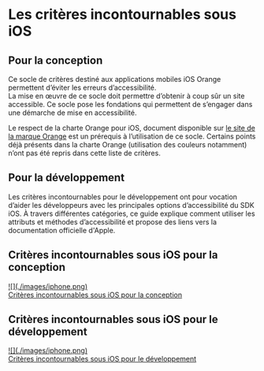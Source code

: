 # Les critères incontournables sous iOS

<script>$(document).ready(function () {
    setBreadcrumb([{"label":"Les critères incontournables sous iOS"}]);
    addSubMenu([
        {"label":"Pour la conception","url":"criteria-ios-conception.html"}, 
        {"label":"Pour le développement","url":"criteria-ios-dev.html"}
    ]);    
});</script>

<span data-menuitem="criteria-ios"></span>

## Pour la conception

Ce socle de critères destiné aux applications mobiles iOS Orange permettent d’éviter les erreurs d’accessibilité.   
La mise en œuvre de ce socle doit permettre d’obtenir à coup sûr un site accessible. Ce socle pose les fondations qui permettent de s’engager dans une démarche de mise en accessibilité.

Le respect de la charte Orange pour iOS, document disponible sur [le site de la marque Orange](http://design.orange.com/) est un prérequis à l’utilisation de ce socle.
Certains points déjà présents dans la charte Orange (utilisation des couleurs notamment) n’ont pas été repris dans cette liste de critères.

## Pour la développement

Les critères incontournables pour le développement ont pour vocation d’aider les développeurs avec les principales options d’accessibilité du <abbr>SDK</abbr> iOS. À travers différentes catégories, ce guide explique comment utiliser les attributs et méthodes d’accessibilité et propose des liens vers la documentation officielle d'Apple.

<div class="col-xs-12">
    <div class="row">
        <div class="mobileImg col-xs-12 col-md-6 col-lg-4">
            <h2 class="sr-only">Critères incontournables sous iOS pour la conception</h2>          
            <a href="./criteria-ios-conception.html" class="btn btn-info">
                ![](./images/iphone.png)
                <div>Critères incontournables sous iOS pour la conception</div>
            </a>
        </div>
        <div class="mobileImg col-xs-12 col-md-6 col-lg-4">
            <h2 class="sr-only">Critères incontournables sous iOS pour le développement</h2>          
            <a href="./criteria-ios-dev.html" class="btn btn-info">
                ![](./images/iphone.png)
                <div>Critères incontournables sous iOS pour le développement</div>
            </a>
        </div>    
    </div>
    &nbsp;&nbsp;
</div>
<!--  This file is part of a11y-guidelines | Our vision of mobile & web accessibility guidelines and best practices, with valid/invalid examples.
 Copyright (C) 2016  Orange SA
 See the Creative Commons Legal Code Attribution-ShareAlike 3.0 Unported License for more details (LICENSE file). -->